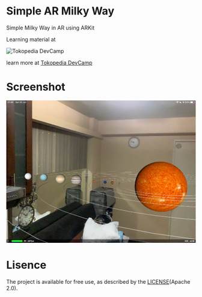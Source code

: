 # Simple AR Milky Way

Simple Milky Way in AR using ARKit

Learning material at

![Tokopedia DevCamp](https://ecs7.tokopedia.net/microsite-production/dev-camp/assets/img/logo.png)

learn more at [Tokopedia DevCamp](https://www.tokopedia.com/dev-camp/)

# Screenshot
![Sample](https://raw.githubusercontent.com/wendyliga/ar-milky-way/master/screenshot/sample.jpeg)

# Lisence
The project is available for free use, as described by the [LICENSE](https://github.com/wendyliga/ar-milky-way/blob/master/LICENSE)(Apache 2.0).
